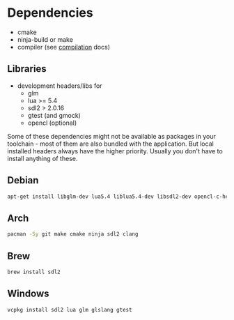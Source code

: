 # Dependencies

* cmake
* ninja-build or make
* compiler (see [compilation](Compilation.md) docs)

## Libraries

* development headers/libs for
  * glm
  * lua >= 5.4
  * sdl2 > 2.0.16
  * gtest (and gmock)
  * opencl (optional)

Some of these dependencies might not be available as packages in your toolchain - most
of them are also bundled with the application. But local installed headers always have
the higher priority. Usually you don't have to install anything of these.

## Debian

```bash
apt-get install libglm-dev lua5.4 liblua5.4-dev libsdl2-dev opencl-c-headers wayland-protocols pkg-config
```

## Arch

```bash
pacman -Sy git make cmake ninja sdl2 clang
```

## Brew

```bash
brew install sdl2
```

## Windows

```bash
vcpkg install sdl2 lua glm glslang gtest
```

